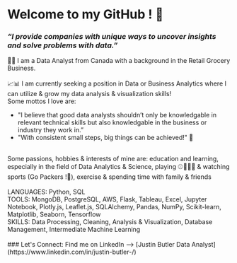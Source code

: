 # Welcome to my GitHub ! 👋 
### ***“I provide companies with unique ways to uncover insights and solve problems with data.”***

👨‍💻 I am a Data Analyst from Canada with a background in the Retail Grocery Business. <br>
<br>
📈📊 I am currently seeking a position in Data or Business Analytics where I can utilize & grow my data analysis & visualization skills! <br>
Some mottos I love are: 
* "I believe that good data analysts shouldn’t only be knowledgable in relevant technical skills but also knowledgable in the business or industry they work in.” <br>
* "With consistent small steps, big things can be achieved!" 🔑
<br>
Some passions, hobbies & interests of mine are: education and learning, especially in the field of Data Analytics & Science, playing ⚾🏀🏒🏈  & watching sports (Go Packers !🏈), exercise & spending time with family & friends <br>
<br>
LANGUAGES:  Python, SQL <br>
TOOLS:  MongoDB, PostgreSQL, AWS, Flask, Tableau, Excel, Jupyter Notebook, Plotly.js, Leaflet.js, SQLAlchemy, Pandas, NumPy, Scikit-learn, Matplotlib, Seaborn, Tensorflow <br>
SKILLS: Data Processing, Cleaning, Analysis & Visualization, Database Management, Intermediate Machine Learning <br>
<br>
### Let's Connect: 
Find me on LinkedIn --> [Justin Butler Data Analyst](https://www.linkedin.com/in/justin-butler-/)


<!--
**JP-Butler/JP-Butler** is a ✨ _special_ ✨ repository because its `README.md` (this file) appears on your GitHub profile.

Here are some ideas to get you started:

- 🔭 I’m currently working on ...
- 🌱 I’m currently learning ...
- 👯 I’m looking to collaborate on ...
- 🤔 I’m looking for help with ...
- 💬 Ask me about ...
- 📫 How to reach me: ...
- 😄 Pronouns: ...
- ⚡ Fun fact: ...
-->
